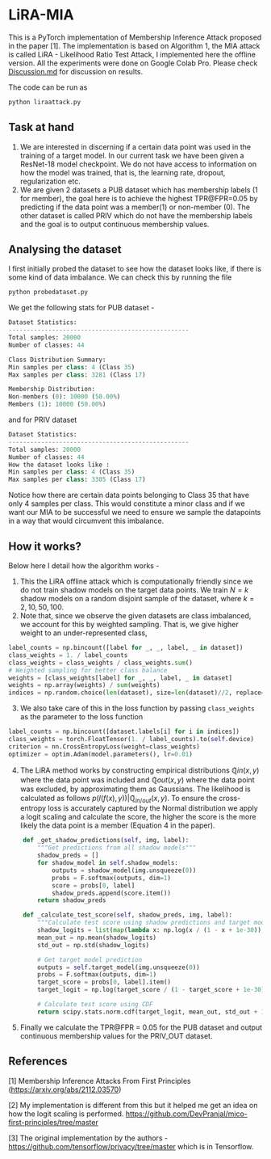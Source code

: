 # LiRA-MIA

This is a PyTorch implementation of Membership Inference Attack proposed in the paper [1]. The implementation is based on Algorithm 1, the MIA attack is called LiRA - Likelihood Ratio Test Attack, I implemented here the offline version. All the experiments were done on Google Colab Pro. Please check [Discussion.md](https://github.com/AdarshMJ/LiRA-MIA/blob/main/Discussion.md) for discussion on results.

The code can be run as

```Python
python liraattack.py
```

## Task at hand

1. We are interested in discerning if a certain data point was used in the training of a target model. In our current task we have been given a ResNet-18 model checkpoint. We do not have access to information on how the model was trained, that is, the learning rate, dropout, regularization etc.
2. We are given 2 datasets a PUB dataset which has membership labels (1 for member), the goal here is to achieve the highest TPR@FPR=0.05 by predicting if the data point was a member(1) or non-member (0). The other dataset is called PRIV which do not have the membership labels and the goal is to output continuous membership values.

## Analysing the dataset
I first initially probed the dataset to see how the dataset looks like, if there is some kind of data imbalance. We can check this by running the file 
```python
python probedataset.py
```
We get the following stats for PUB dataset -

```python
Dataset Statistics:
--------------------------------------------------
Total samples: 20000
Number of classes: 44

Class Distribution Summary:
Min samples per class: 4 (Class 35)
Max samples per class: 3281 (Class 17)

Membership Distribution:
Non-members (0): 10000 (50.00%)
Members (1): 10000 (50.00%)
```
and for PRIV dataset

```python 
Dataset Statistics:
--------------------------------------------------
Total samples: 20000
Number of classes: 44
How the dataset looks like :
Min samples per class: 4 (Class 35)
Max samples per class: 3305 (Class 17)
```

Notice how there are certain data points belonging to Class 35 that have only 4 samples per class. This would constitute a minor class and if we want our MIA to be successful we need to ensure we sample the datapoints in a way that would circumvent this imbalance. 

## How it works?
Below here I detail how the algorithm works -

1. This the LiRA offline attack which is computationally friendly since we do not train shadow models on the target data points. We train $N = k$ shadow models on a random disjoint sample of the dataset, where $k = {2,10,50,100}$.
2. Note that, since we observe the given datasets are class imbalanced, we account for this by weighted sampling. That is, we give higher weight to an under-represented class,
```python
label_counts = np.bincount([label for _, _, label, _ in dataset])
class_weights = 1. / label_counts
class_weights = class_weights / class_weights.sum()           
# Weighted sampling for better class balance
weights = [class_weights[label] for _, _, label, _ in dataset]
weights = np.array(weights) / sum(weights)
indices = np.random.choice(len(dataset), size=len(dataset)//2, replace=False, p=weights)
```
3. We also take care of this in the loss function by passing ```class_weights``` as the parameter to the loss function

```python
label_counts = np.bincount([dataset.labels[i] for i in indices])
class_weights = torch.FloatTensor(1. / label_counts).to(self.device)
criterion = nn.CrossEntropyLoss(weight=class_weights)
optimizer = optim.Adam(model.parameters(), lr=0.01)
```
4. The LiRA method works by constructing empirical distributions $\mathbb{\tilde{Q}}{in}(x,y)$ where the data point was included and $\mathbb{\tilde{Q}}{out}(x,y)$ where the data point was excluded, by approximating them as Gaussians. The likelihood is calculated as follows $p(l(f(x),y)) | \mathbb{\tilde{Q}}_{in/out}(x,y)$. To ensure the cross-entropy loss is accurately captured by the Normal distribution we apply a logit scaling and calculate the score, the higher the score is the more likely the data point is a member (Equation 4 in the paper).

```Python
    def _get_shadow_predictions(self, img, label):
        """Get predictions from all shadow models"""
        shadow_preds = []
        for shadow_model in self.shadow_models:
            outputs = shadow_model(img.unsqueeze(0))
            probs = F.softmax(outputs, dim=1)
            score = probs[0, label]
            shadow_preds.append(score.item())
        return shadow_preds

    def _calculate_test_score(self, shadow_preds, img, label):
        """Calculate test score using shadow predictions and target model"""
        shadow_logits = list(map(lambda x: np.log(x / (1 - x + 1e-30)), shadow_preds))
        mean_out = np.mean(shadow_logits)
        std_out = np.std(shadow_logits)

        # Get target model prediction
        outputs = self.target_model(img.unsqueeze(0))
        probs = F.softmax(outputs, dim=1)
        target_score = probs[0, label].item()
        target_logit = np.log(target_score / (1 - target_score + 1e-30))

        # Calculate test score using CDF
        return scipy.stats.norm.cdf(target_logit, mean_out, std_out + 1e-30)
```

5. Finally we calculate the TPR@FPR = 0.05 for the PUB dataset and output continuous membership values for the PRIV_OUT dataset.

## References 
[1]  Membership Inference Attacks From First Principles (https://arxiv.org/abs/2112.03570)

[2]  My implementation is different from this but it helped me get an idea on how the logit scaling is performed. https://github.com/DevPranjal/mico-first-principles/tree/master

[3] The original implementation by the authors - https://github.com/tensorflow/privacy/tree/master which is in Tensorflow.
